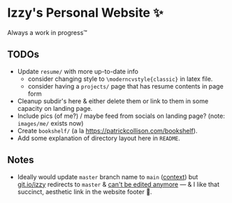 # Izzy's Personal Website ✨

Always a work in progress™️

## TODOs
* Update `resume/` with more up-to-date info
  * consider changing style to `\moderncvstyle{classic}` in latex file.
  * consider having a `projects/` page that has resume contents in page form
* Cleanup subdir's here & either delete them or link to them in some capacity on landing page.
* Include pics (of me?) / maybe feed from socials on landing page? (note: `images/me/` exists now)
* Create `bookshelf/` (a la https://patrickcollison.com/bookshelf).
* Add some explanation of directory layout here in `README`.

## Notes
* Ideally would update `master` branch name to `main` ([context](https://github.blog/changelog/2020-10-01-the-default-branch-for-newly-created-repositories-is-now-main/)) but [git.io/izzy](https://git.io/izzy) redirects to `master` & [can't be edited anymore](https://github.blog/changelog/2022-04-25-git-io-deprecation/) — & I like that succinct, aesthetic link in the website footer 🫠.
